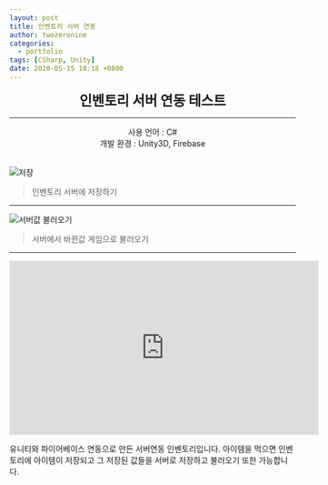 ```yaml
---
layout: post
title: 인벤토리 서버 연동
author: twozeronine
categories:
  - portfolio
tags: [CSharp, Unity]
date: 2020-05-15 18:18 +0800
---
```


<center>
<span style=
"font-size:170%;
font-weight:bold">
인벤토리 서버 연동 테스트
</span>
</center>

---

<center>사용 언어 : C#</center>
<center>개발 환경 : Unity3D, Firebase</center>
<br/>

![저장](https://user-images.githubusercontent.com/67315288/124349472-2278a080-dc2a-11eb-8e8b-a8c567e375d3.gif)

> 인벤토리 서버에 저장하기

---

![서버값 불러오기](https://user-images.githubusercontent.com/67315288/124349471-21477380-dc2a-11eb-96f8-765f92f40443.gif)

> 서버에서 바뀐값 게임으로 불러오기

---

<iframe width="544" height="306" src="https://serviceapi.nmv.naver.com/flash/convertIframeTag.nhn?vid=3EAF32E643C429BAFA97F85F5DA177373136&outKey=V1274255340a0a2e085711b6811099841c5e034d4270e5fde97841b6811099841c5e0" frameborder="no" scrolling="no" title="NaverVideo" allow="autoplay; gyroscope; accelerometer; encrypted-media" allowfullscreen></iframe>

유니티와 파이어베이스 연동으로 만든 서버연동 인벤토리입니다.
아이템을 먹으면 인벤토리에 아이템이 저장되고 그 저장된 값들을 서버로 저장하고 불러오기 또한 가능합니다.
